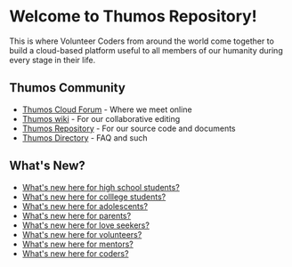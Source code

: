 # Welcome to Thumos Repository!
This is where Volunteer Coders from around the world come together to build a cloud-based platform useful to all members of our humanity during every stage in their life.

## Thumos Community
- [Thumos Cloud Forum](https://groups.google.com/forum/#!forum/thumos-cloud) - Where we meet online
- [Thumos wiki](https://github.com/ri4c/Thumos/wiki) - For our collaborative editing
- [Thumos Repository](https://github.com/ri4c/Thumos) - For our source code and documents
- [Thumos Directory](https://ri4c.com/thumos/) - FAQ and such

## What's New?
* [What's new here for high school students?](https://github.com/ri4c/Thumos/wiki/High-School-Students)
* [What's new here for colllege students?](https://github.com/ri4c/Thumos/wiki/Colllege-Students)
* [What's new here for adolescents?](https://github.com/ri4c/Thumos/wiki/Adolescents)
* [What's new here for parents?](https://github.com/ri4c/Thumos/wiki/Parents)
* [What's new here for love seekers?](https://github.com/ri4c/Thumos/wiki/Love-Seekers)
* [What's new here for volunteers?](https://github.com/ri4c/Thumos/wiki/Volunteers)
* [What's new here for mentors?](https://github.com/ri4c/Thumos/wiki/Mentors)
* [What's new here for coders?](https://github.com/ri4c/Thumos/wiki/Coders)
